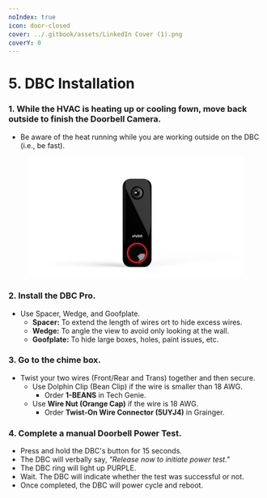 ```yaml
---
noIndex: true
icon: door-closed
cover: ../.gitbook/assets/LinkedIn Cover (1).png
coverY: 0
---
```


# 5. DBC Installation

### 1. While the HVAC is heating up or cooling fown, move back outside to finish the Doorbell Camera.

* Be aware of the heat running while you are working outside on the DBC (i.e., be fast).

<div align="left"><figure><img src="../.gitbook/assets/web_use-DBCP-Swappable.jpg" alt="" width="563"><figcaption></figcaption></figure></div>

### 2. Install the DBC Pro.

* Use Spacer, Wedge, and Goofplate.
  * **Spacer:** To extend the length of wires ort to hide excess wires.
  * **Wedge:** To angle the view to avoid only looking at the wall.
  * **Goofplate:** To hide large boxes, holes, paint issues, etc.

### 3. Go to the chime box.

* Twist your two wires (Front/Rear and Trans) together and then secure.
  * Use Dolphin Clip (Bean Clip) if the wire is smaller than 18 AWG.
    * Order **1-BEANS** in Tech Genie.
  * Use **Wire Nut (Orange Cap)** if the wire is 18 AWG.
    * Order **Twist-On Wire Connector (5UYJ4)** in Grainger.

### 4. Complete a manual Doorbell Power Test.

* Press and hold the DBC's button for 15 seconds.
* The DBC will verbally say, _"Release now to initiate power test."_
* The DBC ring will light up PURPLE.
* Wait. The DBC will indicate whether the test was successful or not.
* Once completed, the DBC will power cycle and reboot.
